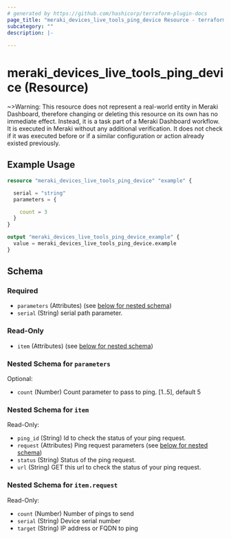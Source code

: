 ```yaml
---
# generated by https://github.com/hashicorp/terraform-plugin-docs
page_title: "meraki_devices_live_tools_ping_device Resource - terraform-provider-meraki"
subcategory: ""
description: |-
  
---
```


# meraki_devices_live_tools_ping_device (Resource)



~>Warning: This resource does not represent a real-world entity in Meraki Dashboard, therefore changing or deleting this resource on its own has no immediate effect. Instead, it is a task part of a Meraki Dashboard workflow. It is executed in Meraki without any additional verification. It does not check if it was executed before or if a similar configuration or action 
already existed previously.

## Example Usage

```terraform
resource "meraki_devices_live_tools_ping_device" "example" {

  serial = "string"
  parameters = {

    count = 3
  }
}

output "meraki_devices_live_tools_ping_device_example" {
  value = meraki_devices_live_tools_ping_device.example
}
```

<!-- schema generated by tfplugindocs -->
## Schema

### Required

- `parameters` (Attributes) (see [below for nested schema](#nestedatt--parameters))
- `serial` (String) serial path parameter.

### Read-Only

- `item` (Attributes) (see [below for nested schema](#nestedatt--item))

<a id="nestedatt--parameters"></a>
### Nested Schema for `parameters`

Optional:

- `count` (Number) Count parameter to pass to ping. [1..5], default 5


<a id="nestedatt--item"></a>
### Nested Schema for `item`

Read-Only:

- `ping_id` (String) Id to check the status of your ping request.
- `request` (Attributes) Ping request parameters (see [below for nested schema](#nestedatt--item--request))
- `status` (String) Status of the ping request.
- `url` (String) GET this url to check the status of your ping request.

<a id="nestedatt--item--request"></a>
### Nested Schema for `item.request`

Read-Only:

- `count` (Number) Number of pings to send
- `serial` (String) Device serial number
- `target` (String) IP address or FQDN to ping
